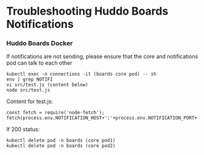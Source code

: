 # Troubleshooting Huddo Boards Notifications

### Huddo Boards Docker

If notifications are not sending, please ensure that the core and notifications pod can talk to each other

    kubectl exec -n connections -it (boards core pod) -- sh
    env | grep NOTIFI
    vi src/test.js (content below)
    node src/test.js
 
Content for test.js:
 
    const fetch = require('node-fetch');
    fetch(process.env.NOTIFICATION_HOST+':'+process.env.NOTIFICATION_PORT+'/health').then(console.log).catch(console.log);

If 200 status:

    kubectl delete pod -n boards (core pod1)
    kubectl delete pod -n boards (core pod2)
 
